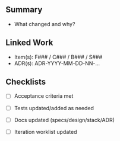 ## Summary

- What changed and why?

## Linked Work

- Item(s): F### / C### / B### / S###
- ADR(s): ADR-YYYY-MM-DD-NN-...

## Checklists

- [ ] Acceptance criteria met
- [ ] Tests updated/added as needed
- [ ] Docs updated (specs/design/stack/ADR)
- [ ] Iteration worklist updated

